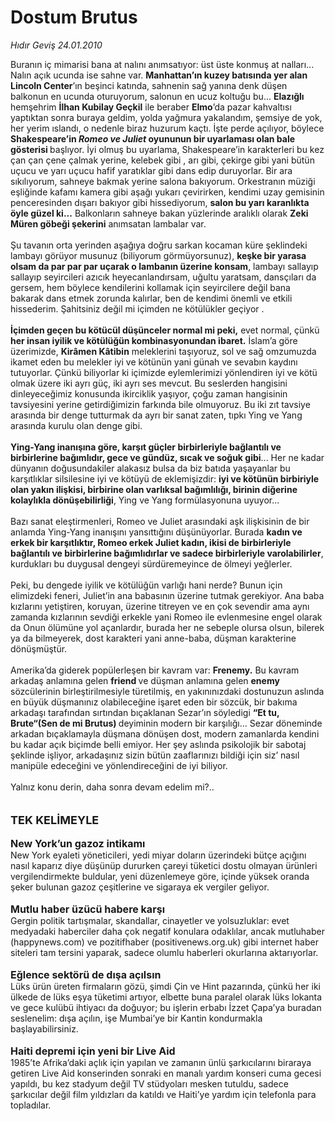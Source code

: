 # Dostum Brutus

*Hıdır Geviş 24.01.2010*

<div class="taraf_structure_2col_1zq">
<div class="margen_n">



 <p>Buranın iç mimarisi bana at nalını anımsatıyor: üst üste konmuş at nalları... Nalın açık ucunda ise sahne var. <b>Manhattan’ın kuzey batısında yer alan Lincoln Center</b>’ın beşinci katında, sahnenin sağ yanına denk düşen balkonun en ucunda oturuyorum, salonun en ucuz koltuğu bu... <b>Elazığlı </b>hemşehrim <b>İlhan</b><b> Kubilay Geçkil</b> ile beraber <b>Elmo</b>’da pazar kahvaltısı yaptıktan sonra buraya geldim, yolda yağmura yakalandım, şemsiye de yok, her yerim ıslandı, o nedenle biraz huzurum kaçtı. İşte perde açılıyor, böylece <b>Shakespeare’in <i>Romeo ve Juliet</i> oyununun bir uyarlaması olan bale gösterisi </b>başlıyor. İyi olmuş bu uyarlama, Shakespeare’in karakterleri bu kez çan çan çene çalmak yerine, kelebek gibi , arı gibi, çekirge gibi yani bütün uçucu ve yarı uçucu hafif yaratıklar gibi dans edip duruyorlar. Bir ara sıkılıyorum, sahneye bakmak yerine salona bakıyorum. Orkestranın müziği eşliğinde kafamı kamera gibi aşağı yukarı çevirirken, kendimi uzay gemisinin penceresinden dışarı bakıyor gibi hissediyorum, <b>salon bu yarı karanlıkta öyle güzel ki...</b> Balkonların sahneye bakan yüzlerinde aralıklı olarak <b>Zeki Müren göbeği şekerini</b> anımsatan lambalar var. <br/><br/>Şu tavanın orta yerinden aşağıya doğru sarkan kocaman küre şeklindeki lambayı görüyor musunuz (biliyorum görmüyorsunuz), <b>keşke bir yarasa olsam da par par par uçarak o lambanın üzerine konsam</b>, lambayı sallayıp sallayıp seyircileri azıcık heyecanlandırsam, uğultu yaratsam, dansçıları da gersem, hem böylece kendilerini kollamak için seyircilere değil bana bakarak dans etmek zorunda kalırlar, ben de kendimi önemli ve etkili hissederim. Şahitsiniz değil mi içimden ne kötülükler geçiyor . <b><br/><br/>İçimden geçen bu kötücül düşünceler normal mi peki,</b> evet normal, çünkü <b>her insan iyilik ve kötülüğün kombinasyonundan ibaret.</b> İslam’a göre üzerimizde, <b>Kirâmen Kâtibin</b> meleklerini taşıyoruz, sol ve sağ omzumuzda ikamet eden bu melekler iyi ve kötünün yani günah ve sevabın kaydını tutuyorlar. Çünkü biliyorlar ki içimizde eylemlerimizi yönlendiren iyi ve kötü olmak üzere iki ayrı güç, iki ayrı ses mevcut. Bu seslerden hangisini dinleyeceğimiz konusunda ikirciklik yaşıyor, çoğu zaman hangisinin tavsiyesini yerine getirdiğimizin farkında bile olmuyoruz. Bu iki zıt tavsiye arasında bir denge tutturmak da ayrı bir sanat zaten, tıpkı Ying ve Yang arasında kurulu olan denge gibi. <b><br/><br/>Ying-Yang inanışına göre, karşıt güçler birbirleriyle bağlantılı ve birbirlerine bağımlıdır, gece ve gündüz, sıcak ve soğuk gibi</b>... Her ne kadar dünyanın doğusundakiler alakasız bulsa da biz batıda yaşayanlar bu karşıtlıklar silsilesine iyi ve kötüyü de eklemişizdir: <b>iyi ve kötünün birbiriyle olan yakın ilişkisi, birbirine olan varlıksal bağımlılığı, birinin diğerine kolaylıkla dönüşebilirliği</b>, Ying ve Yang formülasyonuna uyuyor... <br/><br/>Bazı sanat eleştirmenleri, Romeo ve Juliet arasındaki aşk ilişkisinin de bir anlamda Ying-Yang inanışını yansıttığını düşünüyorlar. Burada <b>kadın ve erkek bir karşıtlıktır, Romeo erkek Juliet kadın, ikisi de birbirleriyle bağlantılı ve birbirlerine bağımlıdırlar ve sadece birbirleriyle varolabilirler</b>, kurdukları bu duygusal dengeyi sürdüremeyince de ölmeyi yeğlerler. <br/><br/>Peki, bu dengede iyilik ve kötülüğün varlığı hani nerde? Bunun için elimizdeki feneri, Juliet’in ana babasının üzerine tutmak gerekiyor. Ana baba kızlarını yetiştiren, koruyan, üzerine titreyen ve en çok sevendir ama aynı zamanda kızlarının sevdiği erkekle yani Romeo ile evlenmesine engel olarak da Onun ölümüne yol açanlardır, burada her ne sebeple olursa olsun, bilerek ya da bilmeyerek, dost karakteri yani anne-baba, düşman karakterine dönüşmüştür. <br/><br/>Amerika’da giderek popülerleşen bir kavram var: <b>Frenemy.</b> Bu kavram arkadaş anlamına gelen <b>friend </b>ve düşman anlamına gelen <b>enemy</b> sözcülerinin birleştirilmesiyle türetilmiş, en yakınınızdaki dostunuzun aslında en büyük düşmanınız olabileceğine işaret eden bir sözcük, bir bakıma arkadaşı tarafından sırtından bıçaklanan Sezar’ın söyledigi <b>“Et tu, Brute“(Sen de mi Brutus) </b>deyiminin modern bir karşılığı... Sezar döneminde arkadan bıçaklamayla düşmana dönüşen dost, modern zamanlarda kendini bu kadar açık biçimde belli emiyor. Her şey aslında psikolojik bir sabotaj şeklinde işliyor, arkadaşınız sizin bütün zaaflarınızı bildiği için siz’ nasıl manipüle edeceğini ve yönlendireceğini de iyi biliyor. <br/><br/>Yalnız konu derin, daha sonra devam edelim mi?..   <b><br/><br/><br/><font size="4">TEK KELİMEYLE</font></b>   <b><br/><br/><font size="3">New York’un gazoz intikamı</font></b> <br/>New York eyaleti yöneticileri, yedi miyar doların üzerindeki bütçe açığını nasıl kaparız diye düşünüp dururken çareyi tüketici dostu olmayan ürünleri vergilendirmekte buldular, yeni düzenlemeye göre, içinde yüksek oranda şeker bulunan gazoz çeşitlerine ve sigaraya ek vergiler geliyor.   <b><br/><br/><font size="3">Mutlu haber üzücü habere karşı</font></b> <br/>Gergin politik tartışmalar, skandallar, cinayetler ve yolsuzluklar: evet medyadaki haberciler daha çok negatif konulara odaklılar, ancak mutluhaber (happynews.com) ve pozitifhaber (positivenews.org.uk) gibi internet haber siteleri tam tersini yaparak, sadece olumlu haberleri okurlarına aktarıyorlar.   <b><br/><br/><font size="3">Eğlence sektörü de dışa açılsın</font></b> <br/>Lüks ürün üreten firmaların gözü, şimdi Çin ve Hint pazarında, çünkü her iki ülkede de lüks eşya tüketimi artıyor, elbette buna paralel olarak lüks lokanta ve gece kulübü ihtiyacı da doğuyor; bu işlerin erbabı İzzet Çapa’ya buradan seslenelim: dışa açılın, işe Mumbai’ye bir Kantin kondurmakla başlayabilirsiniz.   <b><br/><br/><font size="3">Haiti depremi için yeni bir Live Aid</font></b> <br/>1985’te Afrika’daki açlık için yapılan ve zamanın ünlü şarkıcılarını biraraya getiren Live Aid konserinden sonraki en manalı yardım konseri cuma gecesi yapıldı, bu kez stadyum değil TV stüdyoları mesken tutuldu, sadece şarkıcılar değil film yıldızları da katıldı ve Haiti’ye yardım için telefonla para topladılar.</p>
<br/>
<br/>
<br/>



<br/>


<div id="taraf_not">
</div>

</div>


</div>
